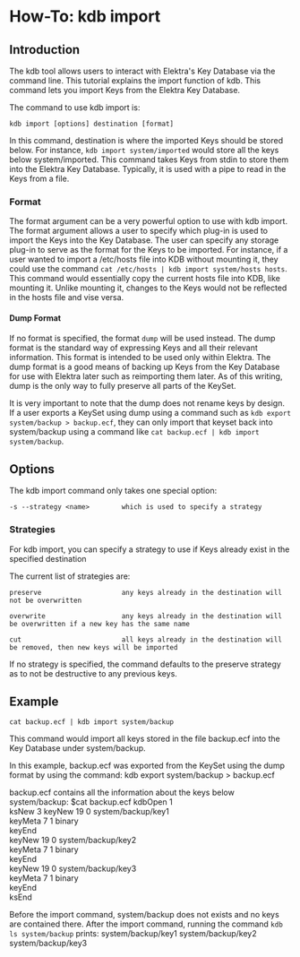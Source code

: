 # How-To: kdb import #

## Introduction ##

The kdb tool allows users to interact with Elektra's Key Database via the command line. 
This tutorial explains the import function of kdb. This command lets you import Keys from 
the Elektra Key Database.

The command to use kdb import is:

    kdb import [options] destination [format]

In this command, destination is where the imported Keys should be stored below. For
instance, `kdb import system/imported` would store all the keys below
system/imported. This command takes Keys from stdin to store them into the Elektra
Key Database. Typically, it is used with a pipe to read in the Keys from a file. 

### Format ###

The format argument can be a very powerful option to use with kdb import. 
The format argument allows a user to specify which plug-in is used to import the
Keys into the Key Database. The user can specify any storage plug-in to serve as the 
format for the Keys to be imported. For instance, if a user wanted to import a /etc/hosts
file into KDB without mounting it, they could use the command `cat /etc/hosts | kdb import system/hosts hosts`. 
This command would essentially copy the current hosts file into KDB, like mounting it. Unlike mounting it, 
changes to the Keys would not be reflected in the hosts file and vise versa. 

#### Dump Format ####

If no format is specified, the format `dump` will be used instead. The dump format is the standard way
of expressing Keys and all their relevant information. This format is intended to be used only within Elektra.
The dump format is a good means of backing up Keys from the Key Database for use with Elektra later 
such as reimporting them later. As of this writing, dump is the only way to fully preserve all parts of the
KeySet.

It is very important to note that the dump does not rename keys by design. If a user exports a KeySet using dump
using a command such as `kdb export system/backup > backup.ecf`, they can only import that keyset back into
system/backup using a command like `cat backup.ecf | kdb import system/backup`.

## Options ##

The kdb import command only takes one special option:

	-s --strategy <name>		which is used to specify a strategy

### Strategies ###

For kdb import, you can specify a strategy to use if Keys already exist in the specified destination

The current list of strategies are:

	preserve					any keys already in the destination will not be overwritten
	
	overwrite					any keys already in the destination will be overwritten if a new key has the same name
	
	cut							all keys already in the destination will be removed, then new keys will be imported

If no strategy is specified, the command defaults to the preserve strategy as to not be destructive to any previous keys.

## Example ##

	cat backup.ecf | kdb import system/backup

This command would import all keys stored in the file backup.ecf into the Key Database under system/backup.

In this example, backup.ecf was exported from the KeySet using the dump format by using the command:
	kdb export system/backup > backup.ecf
	
backup.ecf contains all the information about the keys below system/backup:
	$cat backup.ecf	
	kdbOpen 1	
	ksNew 3	
	keyNew 19 0	
	system/backup/key1	
	keyMeta 7 1	
	binary	
	keyEnd	
	keyNew 19 0	
	system/backup/key2	
	keyMeta 7 1	
	binary	
	keyEnd	
	keyNew 19 0	
	system/backup/key3	
	keyMeta 7 1	
	binary	
	keyEnd	
	ksEnd	
	
Before the import command, system/backup does not exists and no keys are contained there.
After the import command, running the command `kdb ls system/backup` prints:
	system/backup/key1
	system/backup/key2
	system/backup/key3